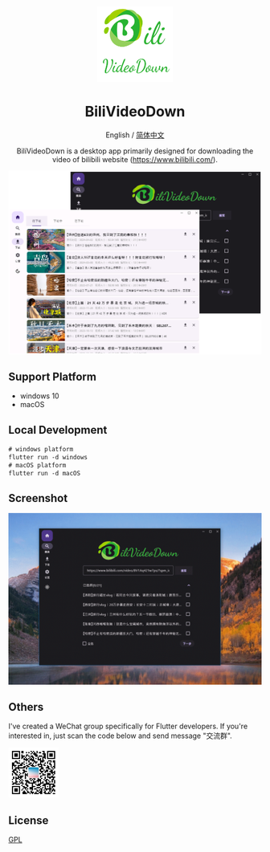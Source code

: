 <div align="center">
    <img src="./docs/app_icon.png" alt="预览" style="width: 150px; height: 150px;"/>

<h1 align="center">BiliVideoDown</h1>

English / [简体中文](./README.md)

BiliVideoDown is a desktop app primarily designed for downloading the video of bilibili website (https://www.bilibili.com/).

![main page](./docs/product.png)

</div>

## Support Platform

- windows 10
- macOS

## Local Development

```
# windows platform
flutter run -d windows
# macOS platform
flutter run -d macOS
```

## Screenshot

![Screenshots](./docs/product.gif)

## Others

I've created a WeChat group specifically for Flutter developers. If you're interested in, just scan the code below and send message "交流群".

<img src="./docs/qrCode.jpg" alt="预览" style="width: 100px; height: 100px;"/>

## License

[GPL](https://opensource.org/license/gpl-3-0)
